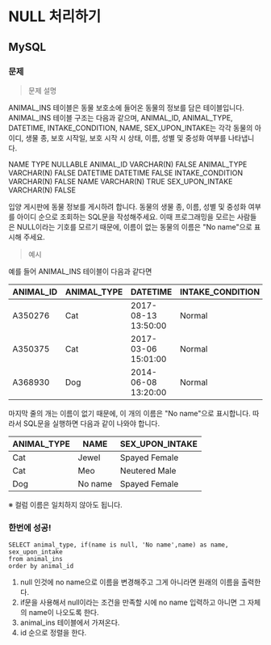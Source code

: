 # NULL 처리하기
## MySQL
### 문제
> 문제 설명

ANIMAL_INS 테이블은 동물 보호소에 들어온 동물의 정보를 담은 테이블입니다. ANIMAL_INS 테이블 구조는 다음과 같으며, ANIMAL_ID, ANIMAL_TYPE, DATETIME, INTAKE_CONDITION, NAME, SEX_UPON_INTAKE는 각각 동물의 아이디, 생물 종, 보호 시작일, 보호 시작 시 상태, 이름, 성별 및 중성화 여부를 나타냅니다.

NAME	TYPE	NULLABLE
ANIMAL_ID	VARCHAR(N)	FALSE
ANIMAL_TYPE	VARCHAR(N)	FALSE
DATETIME	DATETIME	FALSE
INTAKE_CONDITION	VARCHAR(N)	FALSE
NAME	VARCHAR(N)	TRUE
SEX_UPON_INTAKE	VARCHAR(N)	FALSE

입양 게시판에 동물 정보를 게시하려 합니다. 동물의 생물 종, 이름, 성별 및 중성화 여부를 아이디 순으로 조회하는 SQL문을 작성해주세요. 이때 프로그래밍을 모르는 사람들은 NULL이라는 기호를 모르기 때문에, 이름이 없는 동물의 이름은 "No name"으로 표시해 주세요.

> 예시

예를 들어 ANIMAL_INS 테이블이 다음과 같다면

|ANIMAL_ID	|ANIMAL_TYPE	|DATETIME|	INTAKE_CONDITION	|NAME	|SEX_UPON_INTAKE
|---------|------------|---------|--------------------|-------|----
|A350276	|Cat	|2017-08-13 13:50:00	|Normal	|Jewel	|Spayed Female
|A350375	|Cat	|2017-03-06 15:01:00	|Normal	|Meo	|Neutered Male
|A368930	|Dog	|2014-06-08 13:20:00	|Normal	|NULL	|Spayed Female

마지막 줄의 개는 이름이 없기 때문에, 이 개의 이름은 "No name"으로 표시합니다. 따라서 SQL문을 실행하면 다음과 같이 나와야 합니다.

|ANIMAL_TYPE	|NAME	|SEX_UPON_INTAKE
|-------|-------|----------
|Cat	|Jewel	|Spayed Female
|Cat	|Meo	|Neutered Male
|Dog	|No name|	Spayed Female

※ 컬럼 이름은 일치하지 않아도 됩니다.

### 한번에 성공!
```
SELECT animal_type, if(name is null, 'No name',name) as name, sex_upon_intake
from animal_ins
order by animal_id
```
1. null 인것에 no name으로 이름을 변경해주고 그게 아니라면 원래의 이름을 출력한다.
2. if문을 사용해서 null이라는 조건을 만족할 시에 no name 입력하고 아니면 그 자체의 name이 나오도록 한다.
3. animal_ins 테이블에서 가져온다.
4. id 순으로 정렬을 한다.